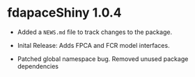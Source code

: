# fdapaceShiny 1.0.4 

* Added a `NEWS.md` file to track changes to the package.

* Inital Release: Adds FPCA and FCR model interfaces.

* Patched global namespace bug. Removed unused package dependencies
